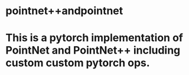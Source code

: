 # pointnet++andpointnet
# This is a pytorch implementation of PointNet and PointNet++ including custom custom pytorch ops.
